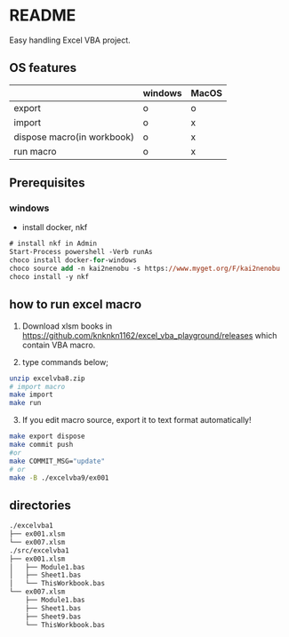 # README

Easy handling Excel VBA project.

## OS features

||windows|MacOS|
|---|---|---|
|export|o|o|
|import|o|x|
|dispose macro(in workbook)|o|x|
|run macro|o|x|

## Prerequisites

### windows

+ install docker, nkf

```ps
# install nkf in Admin
Start-Process powershell -Verb runAs
choco install docker-for-windows
choco source add -n kai2nenobu -s https://www.myget.org/F/kai2nenobu
choco install -y nkf
```

## how to run excel macro

1. Download xlsm books in https://github.com/knknkn1162/excel_vba_playground/releases which contain VBA macro.

2. type commands below;

```sh
unzip excelvba8.zip
# import macro
make import
make run
```

3. If you edit macro source, export it to text format automatically!

```sh
make export dispose
make commit push
#or
make COMMIT_MSG="update"
# or
make -B ./excelvba9/ex001
```

## directories

```bash
./excelvba1
├── ex001.xlsm
└── ex007.xlsm
./src/excelvba1
├── ex001.xlsm
│   ├── Module1.bas
│   ├── Sheet1.bas
│   └── ThisWorkbook.bas
└── ex007.xlsm
    ├── Module1.bas
    ├── Sheet1.bas
    ├── Sheet9.bas
    └── ThisWorkbook.bas
```
